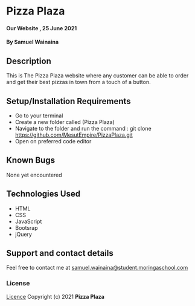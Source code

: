 # Pizza Plaza

#### Our Website , 25 June 2021

#### By **Samuel Wainaina**

## Description

This is The Pizza Plaza website where any customer can be able to order and get their best pizzas in town from a touch of a button.

## Setup/Installation Requirements

- Go to your terminal
- Create a new folder called (Pizza Plaza)
- Navigate to the folder and run the command : git clone https://github.com/MesutEmpire/PizzaPlaza.git
- Open on preferred code editor

## Known Bugs

None yet encountered

## Technologies Used

- HTML
- CSS
- JavaScript
- Bootsrap
- jQuery

## Support and contact details

Feel free to contact me at samuel.wainaina@student.moringaschool.com

### License

[Licence](https://choosealicense.com/licenses/mit/)
Copyright (c) 2021 **Pizza Plaza**
